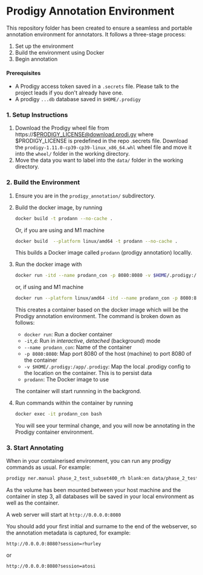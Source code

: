 # Prodigy Annotation Environment

This repository folder has been created to ensure a seamless and portable annotation environment for annotators.
It follows a three-stage process:
1. Set up the environment
2. Build the environment using Docker
3. Begin annotation

#### Prerequisites

- A Prodigy access token saved in a `.secrets` file. Please talk to the project leads if you don't already have one.
- A prodigy `...db` database saved in `$HOME/.prodigy`

### 1. Setup Instructions

1. Download the Prodigy wheel file from https://$PRODIGY_LICENSE@download.prodi.gy where $PRODIGY_LICENSE is predefined in the repo .secrets file. Download the `prodigy-1.11.0-cp39-cp39-linux_x86_64.whl` wheel file and move it into the `wheel/` folder in the working directory.
2. Move the data you want to label into the `data/` folder in the working directory.


### 2. Build the Environment

1. Ensure you are in the `prodigy_annotation/` subdirectory.

2. Build the docker image, by running
    ```bash
    docker build -t prodann --no-cache .
    ```
    Or, if you are using and M1 machine
    ```bash
    docker build  --platform linux/amd64 -t prodann --no-cache .
    ```
    This builds a Docker image called `prodann` (prodigy annotation) locallly.

3. Run the docker image with
    ```bash
    docker run -itd --name prodann_con -p 8080:8080 -v $HOME/.prodigy:/app/.prodigy prodann
    ```
    or, if using and M1 machine
    ```bash
    docker run --platform linux/amd64 -itd --name prodann_con -p 8080:8080 -v $HOME/.prodigy:/app/.prodigy prodann
    ```

    This creates a container based on the docker image which will be the Prodigy annotation environment.
    The command is broken down as follows:
    * `docker run`: Run a docker container
    * `-it`,`d`: Run in _interactive_, _detached_ (background) mode
    * `--name prodann_con`: Name of the container
    * `-p 8080:8080`: Map port 8080 of the host (machine) to port 8080 of the container
    * `-v $HOME/.prodigy:/app/.prodigy`: Map the local .prodigy config to the location on the container. This is to persist data
    * `prodann`: The Docker image to use

    The container will start runnning in the backgrond.

4. Run commands within the container by running

    ```bash
    docker exec -it prodann_con bash
    ```

    You will see your terminal change, and you will now be annotating in the Prodigy container environment.

### 3. Start Annotating

When in your containerised environment, you can run any prodigy commands as usual. For example:
```bash
prodigy ner.manual phase_2_test_subset400_rh blank:en data/phase_2_test_subset400.jsonl --label PER-TITLE,LOC-COMMON,SECTOR,PER-ROLE,PER-OCCUPATION --patterns data/phase_2_patterns_no_occ.jsonl 
```
As the volume has been mounted between your host machine and the container in step 3, all databases will be saved in your local environment as well as the container.

A web server will start at `http://0.0.0.0:8080`

You should add your first initial and surname to the end of the webserver, so the annotation metadata is captured, for example:

`http://0.0.0.0:8080?session=rhurley`

or

`http://0.0.0.0:8080?session=atosi`
